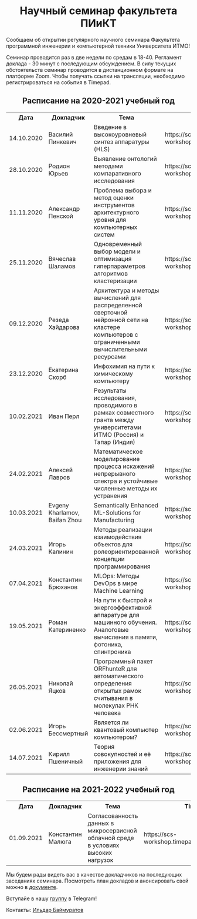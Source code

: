 <h1 align="center">Научный семинар факультета ПИиКТ</h1>

<p>Сообщаем об открытии регулярного научного семинара Факультета программной инженерии и компьютерной техники Университета ИТМО!</p>

<p>Семинар проводится раз в две недели по средам в 18-40. Регламент доклада - 30 минут с последующим обсуждением. В силу текущих обстоятельств семинар проводится в дистанционном формате на платформе Zoom. Чтобы получать ссылки на трансляции, необходимо регистрироваться на события в Timepad.</p>

<h2 align="center">Расписание на 2020-2021 учебный год</h2>

<table align="center">
  <tr>
    <th>Дата</th>
    <th>Докладчик</th>
    <th>Тема</th>
    <th>Timepad</th>
    <th>Ссылки</th>
  </tr>
  <tr>
    <td>14.10.2020</td>
    <td>Василий Пинкевич</td>
    <td>Введение в высокоуровневый синтез аппаратуры (HLS)</td>
    <td>https://scs-workshop.timepad.ru/event/1452516/</td>
    <td>
      <a href="https://youtu.be/mbheV9V8AbM">видео</a>, <a href="https://drive.google.com/file/d/161Lj0fVLHgSYLQMaz0Sn_3TaYUGWYvNI/view?usp=sharing">презентация</a>
    </td>
  </tr>
  <tr>
    <td>28.10.2020</td>
    <td>Родион Юрьев</td>
    <td>Выявление онтологий методами компаративного исследования</td>
    <td>https://scs-workshop.timepad.ru/event/1467174/</td>
    <td>
      <a href="https://youtu.be/qPqWD0BVHBE">видео</a>, <a href="https://drive.google.com/file/d/1-TaQNl5usd9eIs3orC0qo9ab__TRqTrD/view?usp=sharing">презентация</a>
    </td>
  </tr>
  <tr>
    <td>11.11.2020</td>
    <td>Александр Пенской</td>
    <td>Проблема выбора и метод оценки инструментов архитектурного уровня для компьютерных систем</td>
    <td>https://scs-workshop.timepad.ru/event/1478781/</td>
    <td>
      <a href="https://youtu.be/Lq4iLHoDjiA">видео</a>,
      <a href="https://drive.google.com/file/d/1yLpI7JebOyZNF6DIuHwS_uQCkiGTxjLa/view?usp=sharing">презентация</a>,
      <a href="https://www.researchgate.net/publication/334487308_The_Selection_Problem_and_Evaluating_Method_for_Architectural_Design_Tools_of_Embedded_Systems">статья</a>,
      <a href="http://fppo.ifmo.ru/?page1=16&page2=52&page_d=1&page_d2=142415">диссертация</a>
    </td>
  </tr>
  <tr>
    <td>25.11.2020</td>
    <td>Вячеслав Шаламов</td>
    <td>Одновременный выбор модели и оптимизация гиперпараметров алгоритмов кластеризации</td>
    <td>https://scs-workshop.timepad.ru/event/1487914/</td>
    <td>
      <a href="https://youtu.be/CHew7Prum9Y">видео</a>,
      <a href="https://drive.google.com/file/d/16vKCGBmFyEcq_J89DTpHSWMV4qqlH6za/view?usp=sharing">презентация</a> 
    </td>
  </tr>
  <tr>
    <td>09.12.2020</td>
    <td>Резеда Хайдарова</td>
    <td>Архитектура и методы вычислений для распределенной сверточной нейронной сети на кластере компьютеров с ограниченными вычислительными ресурсами</td>
    <td>https://scs-workshop.timepad.ru/event/1502946/</td>
    <td>
      <a href="https://youtu.be/TxOt4lZw7sg">видео</a>
    </td>
  </tr>
  <tr>
    <td>23.12.2020</td>
    <td>Екатерина Скорб</td>
    <td>Инфохимия на пути к химическому компьютеру</td>
    <td>https://scs-workshop.timepad.ru/event/1505043/</td>
    <td>
      <a href="https://youtu.be/BJCjH0M0z4Y">видео</a>
    </td>
  </tr>
  <tr>
    <td>10.02.2021</td>
    <td>Иван Перл</td>
    <td>Результаты исследования, проводимого в рамках совместного гранта между университетами ИТМО (Россия) и Тапар (Индия)</td>
    <td>https://scs-workshop.timepad.ru/event/1552131/</td>
    <td>
      <a href="https://youtu.be/QzZn9M35vMw">видео</a>,
      <a href="https://drive.google.com/file/d/1Mblu37R6ye42NLOQdyw3zV4eA8VP38Wc/view?usp=sharing">презентация</a> 
    </td>
  </tr>
  <tr>
    <td>24.02.2021</td>
    <td>Алексей Лавров</td>
    <td>Математическое моделирование процесса искажений 
непрерывного спектра и устойчивые численные методы их устранения</td>
    <td>https://scs-workshop.timepad.ru/event/1562806/</td>
    <td>
      <a href="https://youtu.be/ivO53U6DePY">видео</a>,
      <a href="https://drive.google.com/file/d/1BFzLKpabubPCGnnzRjW-SJlx7-YBfuZM/view?usp=sharing">презентация</a> 
    </td>
  </tr>
  <tr>
    <td>10.03.2021</td>
    <td>Evgeny Kharlamov, Baifan Zhou</td>
    <td>Semantically Enhanced ML-Solutions for Manufacturing</td>
    <td>https://scs-workshop.timepad.ru/event/1578507/</td>
    <td>-</td>
  </tr>
  <tr>
    <td>24.03.2021</td>
    <td>Игорь Калинин</td>
    <td>Методы реализации взаимодействия объектов для ролеориентированной концепции программирования</td>
    <td>https://scs-workshop.timepad.ru/event/1587867/</td>
    <td>
      <a href="https://youtu.be/P8ty3XALaqQ">видео</a>,
      <a href="https://drive.google.com/file/d/1tYPWpp457Ax9yx3lyRvHc2quTYreWv07/view?usp=sharing">презентация</a>
    </td>
  </tr>
  <tr>
    <td>07.04.2021</td>
    <td>Константин Брюханов</td>
    <td>MLOps: Методы DevOps в мире Machine Learning</td>
    <td>https://scs-workshop.timepad.ru/event/1608615/</td>
    <td>
      <a href="https://youtu.be/DdThkbh0VYo">видео</a>,
      <a href="https://drive.google.com/file/d/1l_Tsc4VC-64ZIOBsGkOdrx63hNakMyqZ/view?usp=sharing">презентация</a>
    </td>
  </tr>
  <tr>
    <td>19.05.2021</td>
    <td>Роман Катериненко</td>
    <td>На пути к быстрой и энергоэффективной аппаратуре для машинного обучения. Аналоговые вычисления в памяти, фотоника, спинтроника </td>
    <td>https://scs-workshop.timepad.ru/event/1631878/</td>
    <td>
      <a href="https://youtu.be/3nMpoJ1UipA">видео</a>,
      <a href="https://drive.google.com/file/d/1q7UYnZUj4Xopvx08OzKUIKCKCHhUGW-8/view?usp=sharing">презентация</a>
    </td>
  </tr>
  <tr>
    <td>26.05.2021</td>
    <td>Николай Яцков</td>
    <td>Программный пакет ORFhunteR для автоматического определения открытых рамок считывания в молекулах РНК человека</td>
    <td>https://scs-workshop.timepad.ru/event/1652145/</td>
    <td>
      <a href="https://youtu.be/3derClpKHfc">видео</a>,
      <a href="https://drive.google.com/file/d/1kGE6OKGrRPrFdrk3k2fAbnxsRgYQFVlV/view?usp=sharing">презентация</a>
    </td>
  </tr>
  <tr>
    <td>02.06.2021</td>
    <td>Игорь Бессмертный</td>
    <td>Является ли квантовый компьютер компьютером?</td>
    <td>https://scs-workshop.timepad.ru/event/1659266/</td>
    <td>
      <a href="https://youtu.be/gtz6moST1zE">видео</a>,
      <a href="https://drive.google.com/file/d/1BK6Tf-29MX_i0SLUFV-Nl7qqsqEcEMyU/view?usp=sharing">презентация</a>
    </td>
  </tr>
  <tr>
    <td>14.07.2021</td>
    <td>Кирилл Пшеничный</td>
    <td>Теория совокупностей и её приложения для инженерии знаний</td>
    <td>https://scs-workshop.timepad.ru/event/1703147/</td>
    <td>
      <a href="https://youtu.be/tPp4zckX-cc">видео</a>,
      <a href="https://drive.google.com/file/d/1BK6Tf-29MX_i0SLUFV-Nl7qqsqEcEMyU/view?usp=sharing">презентация</a>
    </td>
  </tr>
</table>

<h2 align="center">Расписание на 2021-2022 учебный год</h2>

<table align="center">
  <tr>
    <th>Дата</th>
    <th>Докладчик</th>
    <th>Тема</th>
    <th>Timepad</th>
    <th>Ссылки</th>
  </tr>
  <tr>
    <td>01.09.2021</td>
    <td>Константин Малюга</td>
    <td>Согласованность данных в микросервисной облачной среде в условиях высоких нагрузок</td>
    <td>https://scs-workshop.timepad.ru/event/1701449/</td>
    <td>
      ...
    </td>
  </tr>
</table>

<p>Мы будем рады видеть вас в качестве докладчиков на последующих заседаниях семинара. Посмотреть план докладов и анонсировать свой можно в <a href="https://docs.google.com/document/d/1EtvN-66K8svSjhSH4FKasCWWHZsodVAQhUmV19-Q3e0/edit?usp=sharing">документе</a>.</p>

<p>Вступайе в нашу <a href="https://t.me/joinchat/1ZH04GYdYog4NjBi">группу</a> в Telegram!</p>

<p>Контакты: <a href="https://scs.ifmo.ru/ru/viewperson/224068/baymuratov-ildar-raisovich.htm">Ильдар Баймуратов</a></p>
